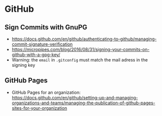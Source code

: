# GitHub

## Sign Commits with GnuPG
- https://docs.github.com/en/github/authenticating-to-github/managing-commit-signature-verification
- https://micropipes.com/blog/2016/08/31/signing-your-commits-on-github-with-a-gpg-key/
- Warning: the `email` in `.gitconfig` must match the mail adress in the signing key

## GitHub Pages
- GitHub Pages for an organization: https://docs.github.com/en/github/setting-up-and-managing-organizations-and-teams/managing-the-publication-of-github-pages-sites-for-your-organization

